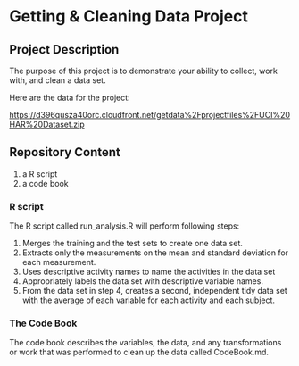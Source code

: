 # Getting & Cleaning Data Project


## Project Description

The purpose of this project is to demonstrate your ability to collect, work with, and clean a data set.


Here are the data for the project:

https://d396qusza40orc.cloudfront.net/getdata%2Fprojectfiles%2FUCI%20HAR%20Dataset.zip


## Repository Content 

1. a R script
2. a code book

### R script

The R script called run_analysis.R will perform following steps:

1. Merges the training and the test sets to create one data set.
2. Extracts only the measurements on the mean and standard deviation for each measurement.
3. Uses descriptive activity names to name the activities in the data set
4. Appropriately labels the data set with descriptive variable names.
5. From the data set in step 4, creates a second, independent tidy data set with the average of each variable for each activity and each subject.


### The Code Book

The code book describes the variables, the data, and any transformations or work that was performed to clean up the data called CodeBook.md.

